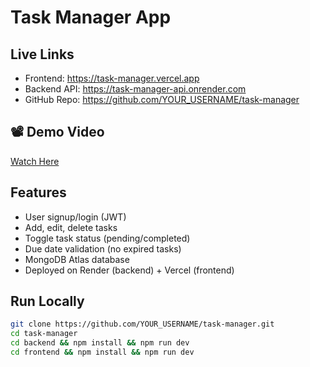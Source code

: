 # Task Manager App

## Live Links
- Frontend: https://task-manager.vercel.app
- Backend API: https://task-manager-api.onrender.com
- GitHub Repo: https://github.com/YOUR_USERNAME/task-manager

## 📽 Demo Video
[Watch Here](https://loom.com/share/your-demo-link)

## Features
- User signup/login (JWT)
- Add, edit, delete tasks
- Toggle task status (pending/completed)
- Due date validation (no expired tasks)
- MongoDB Atlas database
- Deployed on Render (backend) + Vercel (frontend)

## Run Locally
```bash
git clone https://github.com/YOUR_USERNAME/task-manager.git
cd task-manager
cd backend && npm install && npm run dev
cd frontend && npm install && npm run dev
